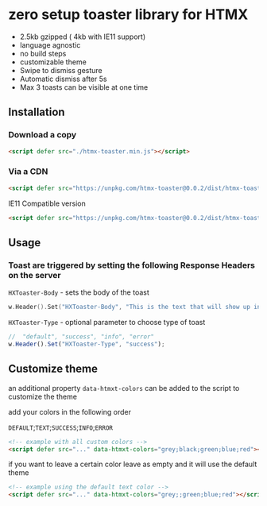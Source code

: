 # zero setup toaster library for HTMX

- 2.5kb gzipped ( 4kb with IE11 support)
- language agnostic
- no build steps
- customizable theme
- Swipe to dismiss gesture
- Automatic dismiss after 5s
- Max 3 toasts can be visible at one time

## Installation

### Download a copy

```html
<script defer src="./htmx-toaster.min.js"></script>
```

### Via a CDN

```html
<script defer src="https://unpkg.com/htmx-toaster@0.0.2/dist/htmx-toaster.min.js"></script>
```

IE11 Compatible version

```html
<script defer src="https://unpkg.com/htmx-toaster@0.0.2/dist/htmx-toaster.ie11.min.js"></script>
```

## Usage

### Toast are triggered by setting the following Response Headers on the server

`HXToaster-Body` - sets the body of the toast

```go
w.Header().Set("HXToaster-Body", "This is the text that will show up in the body of the toast")
```

`HXToaster-Type` - optional parameter to choose type of toast

```js
//  "default", "success", "info", "error"
w.Header().Set("HXToaster-Type", "success");
```

## Customize theme

an additional property `data-htmxt-colors` can be added to the script to customize the theme

add your colors in the following order

`DEFAULT`;`TEXT`;`SUCCESS`;`INFO`;`ERROR`

```html
<!-- example with all custom colors -->
<script defer src="..." data-htmxt-colors="grey;black;green;blue;red"></script>
```

if you want to leave a certain color leave as empty and it will use the default theme

```html
<!-- example using the default text color -->
<script defer src="..." data-htmxt-colors="grey;;green;blue;red"></script>
```
